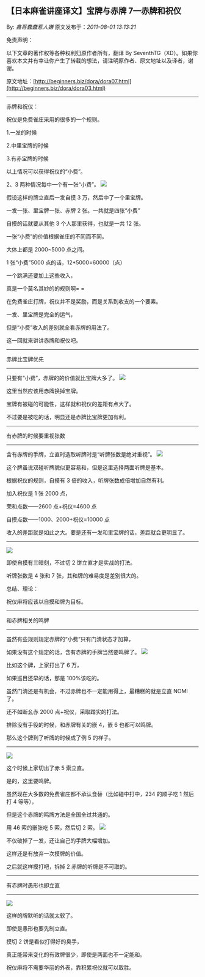 ## 【日本麻雀讲座译文】宝牌与赤牌 7—赤牌和祝仪

By: _鑫哥蠢蠢惹人嫌_ 原文发布于：_2011-08-01 13:13:21_

免责声明：

以下文章的著作权等各种权利归原作者所有，翻译 By
SeventhTG（XD）。如果你喜欢本文并有幸让你产生了转载的想法，请注明原作者、原文地址以及译者，谢谢。

原文地址：[http://beginners.biz/dora/dora07.html](http://beginners.biz/dora/dora03.html)

---

赤牌和祝仪：

祝仪是免费雀庄采用的很多的一个规则。

1.一发的时候

2.中里宝牌的时候

3.有赤宝牌的时候

以上情况可以获得祝仪的“小费”。

2、3 两种情况每中一个有一张“小费”。
![](http://s4.sinaimg.cn/middle/7f78b76fga96adaa410c3&690)

假设这样的牌立直后一发自摸 3 万，然后中了一个里宝牌。

一发一张、里宝牌一张、赤牌 2 张。一共就是四张“小费”

自摸的话就要从其他 3 个人那里获得，也就是一共 12 张。

一张“小费”的价值根据雀庄的不同而不同。

大体上都是 2000~5000 点之间。

1 张“小费”5000 点的话，12\*5000=60000（点）

一个跳满还要加上这些收入，

真是一个莫名其妙的的规则啊= =

在免费雀庄打牌，祝仪并不是奖励，而是关系到收支的一个要素。

一发、里宝牌是完全的运气，

但是“小费”收入的差别就全看赤牌的用法了。

这一回就来讲讲赤牌和祝仪吧。

---

赤牌比宝牌优先

---

只要有“小费”，赤牌的的价值就比宝牌大多了。
![](http://s3.sinaimg.cn/middle/7f78b76fga96b006ad692&690)

这里当然应该用赤牌换掉宝牌。

宝牌有被碰的可能性，这样就和祝仪的差距有点大了。

不过要是被吃的话，明显还是赤牌比宝牌更加有利。

---

有赤牌的时候要重视张数

---

含有赤牌的手牌，立直时选取听牌时是“听牌张数是绝对重视”。
![](http://s12.sinaimg.cn/middle/7f78b76fg77578217e5bb&690)

这个牌虽说双碰听牌貌似更容易和，但是这里选择两面听牌是基本。

根据祝仪的规则，自摸有 3 倍的收入，听牌张数成倍增加自然有利。

加入祝仪是 1 张 2000 点，

荣和点数——2600 点+祝仪=4600 点

自摸点数——1000、2000+祝仪=10000 点

收入的差距就是如此之大。要是还有一发和里宝牌的话，差距就会更明显了。

---

![](http://s8.sinaimg.cn/middle/7f78b76fga96b2811a337&690)

即使自摸有三暗刻，不过切 2 饼立直才是实战的打法。

听牌张数是 4 张和 7 张，其和牌的难易度是差别很大的。

总结、理论：

祝仪麻将应该以自摸和牌为目标。

---

和赤牌相关的鸣牌

---

虽然有些规则规定赤牌的“小费”只有门清状态才加算，

如果没有这个规定的话，含有赤牌的手牌当然要鸣牌了。
![](http://s8.sinaimg.cn/middle/7f78b76fga96b3cdc84b7&690)

比如这个牌，上家打出了 6 万，

如果巡目还早的话，那是 100%该吃的。

虽然门清还是有机会，不过赤牌也不一定能用得上，最糟糕的就是立直 NOMI 了。

还不如断幺赤 2000 点+祝仪，采取踏实的打法。

排除没有手役的时候，和赤牌有关的嵌 4，嵌 6 也都可以鸣牌。

那么这个牌到了听牌的时候成了例 5 的样子。

---

![](http://s14.sinaimg.cn/middle/7f78b76fga96b543e017d&690)

这个时候上家切出了赤 5 索立直。

是的，这里要鸣牌。

虽然现在大多数的免费雀庄都不承认食替（比如碰中打中，234 的顺子吃 1 然后打 4 等等），

但是这个赤牌的鸣牌方法是全国全过共通的。

用 46 索的嵌张吃 5 索，然后切 2 索。
![](http://s15.sinaimg.cn/middle/7f78b76fge9e32adda31e&690)

不仅破掉了一发，还让自己的手牌大幅增加。

这样还是有放弃一次摸牌的价值。

之后就这样摸打吧，拆掉 2 赤牌的听牌是不可取的。

---

有赤牌时愚形也即立直

---

![](http://s8.sinaimg.cn/middle/7f78b76fga96b89fd66d7&690)

这样的牌默听的话就太软了。

即使是愚形也要先制立直。

摸切 2 饼是看似打得好的臭手，

真正能带来变化的有效牌很少，即使是两面也不一定能和。

祝仪麻将不需要华丽的外表，靠积累祝仪就可以取胜。
